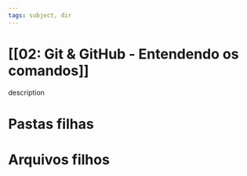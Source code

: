 ```yaml
---
tags: subject, dir
---
```


# [[02: Git & GitHub - Entendendo os comandos]]

description

# Pastas filhas



# Arquivos filhos


